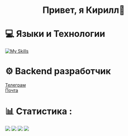 <h1 align="center">Привет, я Кирилл👋</h1>

# 💻 Языки и Технологии 
[![My Skills](https://skillicons.dev/icons?i=python,flask,fastapi,django,js,ts,html,css,bootstrap,react,sqlite,postgres,git)](https://skillicons.dev)

# ⚙️ Backend разработчик
<a href="https://t.me/nkirill_tg">Телеграм</a><br>
<a href="mailto:n17k17@yandex.ru">Почта</a>

# 📊 Статистика :
<!--<div style="width: 400px">
<img src="https://github-readme-stats.vercel.app/api?username=KrakenN7&theme=dark&hide_border=false&include_all_commits=true&count_private=false"><br>
<img src="https://github-readme-streak-stats.herokuapp.com/?user=KrakenN77&theme=dark&hide_border=false"><br>
<img src="https://github-readme-stats.vercel.app/api/top-langs/?username=KrakenN7&theme=dark&hide_border=false&include_all_commits=true&count_private=false&layout=compact"><br>
</div> -->

![](https://github-profile-summary-cards.vercel.app/api/cards/profile-details?username=KrakenN7&theme=solarized_dark)
![](https://github-profile-summary-cards.vercel.app/api/cards/most-commit-language?username=KrakenN7&theme=solarized_dark)
![](https://github-profile-summary-cards.vercel.app/api/cards/repos-per-language?username=KrakenN7&theme=solarized_dark)
![](https://github-profile-summary-cards.vercel.app/api/cards/stats?username=KrakenN7&theme=solarized_dark)

